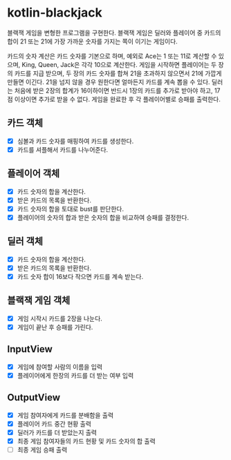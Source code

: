# kotlin-blackjack

블랙잭 게임을 변형한 프로그램을 구현한다. 블랙잭 게임은 딜러와 플레이어 중 카드의 합이 21 또는 21에 가장 가까운 숫자를 가지는 쪽이 이기는 게임이다.

카드의 숫자 계산은 카드 숫자를 기본으로 하며, 예외로 Ace는 1 또는 11로 계산할 수 있으며, King, Queen, Jack은 각각 10으로 계산한다.
게임을 시작하면 플레이어는 두 장의 카드를 지급 받으며, 두 장의 카드 숫자를 합쳐 21을 초과하지 않으면서 21에 가깝게 만들면 이긴다. 21을 넘지 않을 경우 원한다면 얼마든지 카드를 계속 뽑을 수 있다.
딜러는 처음에 받은 2장의 합계가 16이하이면 반드시 1장의 카드를 추가로 받아야 하고, 17점 이상이면 추가로 받을 수 없다.
게임을 완료한 후 각 플레이어별로 승패를 출력한다.

## 카드 객체
- [x] 심볼과 카드 숫자를 매핑하여 카드를 생성한다.
- [x] 카드를 셔플해서 카드를 나누어준다.

## 플레이어 객체
- [x] 카드 숫자의 합을 계산한다.
- [x] 받은 카드의 목록을 반환한다.
- [x] 카드 숫자의 합을 토대로 bust를 판단한다.
- [x] 플레이어의 숫자의 합과 받은 숫자의 합을 비교하여 승패를 결정한다.

## 딜러 객체
- [x] 카드 숫자의 합을 계산한다.
- [x] 받은 카드의 목록을 반환한다.
- [x] 카드 숫자 합이 16보다 작으면 카드를 계속 받는다.

## 블랙잭 게임 객체
- [x] 게임 시작시 카드를 2장을 나눈다.
- [x] 게임이 끝난 후 승패를 가린다.

## InputView
- [x] 게임에 참여할 사람의 이름을 입력
- [x] 플레이어에게 한장의 카드를 더 받는 여부 입력

## OutputView
- [x] 게임 참여자에게 카드를 분배함을 출력
- [x] 플레이어 카드 중간 현황 출력
- [x] 딜러가 카드를 더 받았는지 출력
- [x] 최종 게임 참여자들의 카드 현황 및 카드 숫자의 합 출력
- [ ] 최종 게임 승패 출력